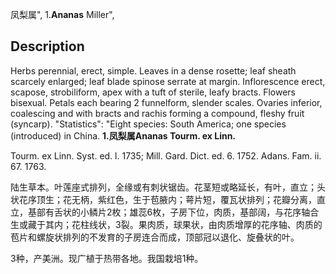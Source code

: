凤梨属",
1.**Ananas** Miller",

## Description
Herbs perennial, erect, simple. Leaves in a dense rosette; leaf sheath scarcely enlarged; leaf blade spinose serrate at margin. Inflorescence erect, scapose, strobiliform, apex with a tuft of sterile, leafy bracts. Flowers bisexual. Petals each bearing 2 funnelform, slender scales. Ovaries inferior, coalescing and with bracts and rachis forming a compound, fleshy fruit (syncarp).
  "Statistics": "Eight species: South America; one species (introduced) in China.
**1.凤梨属Ananas Tourm. ex Linn.**

Tourm. ex Linn. Syst. ed. l. 1735; Mill. Gard. Dict. ed. 6. 1752. Adans. Fam. ii. 67. 1763.

陆生草本。叶莲座式排列，全缘或有刺状锯齿。花茎短或略延长，有叶，直立；头状花序顶生；花无柄，紫红色，生于苞腋内；萼片短，覆瓦状排列；花瓣分离，直立，基部有舌状的小鳞片2枚；雄蕊6枚，子房下位，肉质，基部阔，与花序轴合生或藏于其内；花柱线状，3裂。果肉质，球果状，由肉质增厚的花序轴、肉质的苞片和螺旋状排列的不发育的子房连合而成，顶部冠以退化、旋叠状的叶。

3种，产美洲。现广植于热带各地。我国栽培1种。
